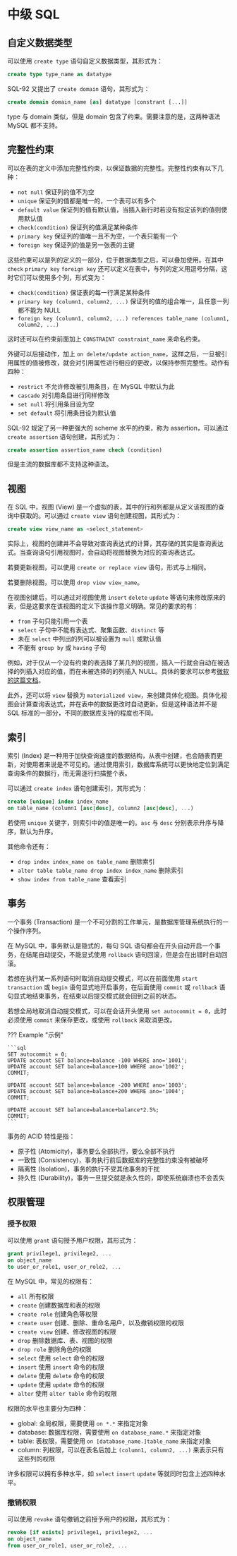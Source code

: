 
# 中级 SQL

## 自定义数据类型

可以使用 `create type` 语句自定义数据类型，其形式为：

```sql
create type type_name as datatype
```

SQL-92 又提出了 `create domain` 语句，其形式为：

```sql
create domain domain_name [as] datatype [constrant [...]]
```

type 与 domain 类似，但是 domain 包含了约束。需要注意的是，这两种语法 MySQL 都不支持。



## 完整性约束

可以在表的定义中添加完整性约束，以保证数据的完整性。完整性约束有以下几种：

- `not null` 保证列的值不为空
- `unique` 保证列的值都是唯一的，一个表可以有多个
- `default value` 保证列的值有默认值，当插入新行时若没有指定该列的值则使用默认值
- `check(condition)` 保证列的值满足某种条件
- `primary key` 保证列的值唯一且不为空，一个表只能有一个
- `foreign key` 保证列的值是另一张表的主键

这些约束可以是列的定义的一部分，位于数据类型之后，可以叠加使用。在其中 `check` `primary key` `foreign key` 还可以定义在表中，与列的定义用逗号分隔，这时它们可以使用多个列，形式变为：

- `check(condition)` 保证表的每一行满足某种条件
- `primary key (column1, column2, ...)` 保证列的值的组合唯一，且任意一列都不能为 NULL
- `foreign key (column1, column2, ...) references table_name (column1, column2, ...)`

这时还可以在约束前面加上 `CONSTRAINT constraint_name` 来命名约束。

外键可以后接动作，加上 `on delete/update action_name`，这样之后，一旦被引用属性的值被修改，就会对引用属性进行相应的更改，以保持参照完整性。动作有四种：

- `restrict` 不允许修改被引用条目，在 MySQL 中默认为此
- `cascade` 对引用条目进行同样修改
- `set null` 将引用条目设为空
- `set default` 将引用条目设为默认值

SQL-92 规定了另一种更强大的 scheme 水平的约束，称为 assertion，可以通过 `create assertion` 语句创建，其形式为：

```sql
create assertion assertion_name check (condition)
```

但是主流的数据库都不支持这种语法。


## 视图

在 SQL 中，视图 (View) 是一个虚拟的表，其中的行和列都是从定义该视图的查询中获取的。可以通过 `create view` 语句创建视图，其形式为：

```sql
create view view_name as <select_statement>
```

实际上，视图的创建并不会导致对查询表达式的计算，其存储的其实是查询表达式。当查询语句引用视图时，会自动将视图替换为对应的查询表达式。

若要更新视图，可以使用 `create or replace view` 语句，形式与上相同。

若要删除视图，可以使用 `drop view view_name`。

在视图创建后，可以通过对视图使用 `insert` `delete` `update` 等语句来修改原来的表，但是这要求在该视图的定义下该操作意义明确。常见的要求的有：

- `from` 子句只能引用一个表
- `select` 子句中不能有表达式、聚集函数、`distinct` 等
- 未在 `select` 中列出的列可以被设置为 `null` 或默认值
- 不能有 `group by` 或 `having` 子句

例如，对于仅从一个没有约束的表选择了某几列的视图，插入一行就会自动在被选择的列插入对应的值，而在未被选择的的列插入 NULL。具体的要求可以参考[微软的这篇文档](https://learn.microsoft.com/zh-cn/sql/t-sql/statements/create-view-transact-sql?view=sql-server-ver16#conditions-for-modifying-data-in-partitioned-views)。

此外，还可以将 `view` 替换为 `materialized view`，来创建具体化视图。具体化视图会计算查询表达式，并在表中的数据更改时自动更新。但是这种语法并不是 SQL 标准的一部分，不同的数据库支持的程度也不同。




## 索引

索引 (Index) 是一种用于加快查询速度的数据结构，从表中创建，也会随表而更新，对使用者来说是不可见的。通过使用索引，数据库系统可以更快地定位到满足查询条件的数据行，而无需逐行扫描整个表。

可以通过 `create index` 语句创建索引，其形式为：

```sql
create [unique] index index_name
on table_name (column1 [asc|desc], column2 [asc|desc], ...)
```

若使用 `unique` 关键字，则索引中的值是唯一的。`asc` 与 `desc` 分别表示升序与降序，默认为升序。

其他命令还有：

- `drop index index_name on table_name` 删除索引
- `alter table table_name drop index index_name` 删除索引
- `show index from table_name` 查看索引




## 事务

一个事务 (Transaction) 是一个不可分割的工作单元，是数据库管理系统执行的一个操作序列。

在 MySQL 中，事务默认是隐式的，每句 SQL 语句都会在开头自动开启一个事务，在结尾自动提交，不能显式使用 `rollback` 语句回滚，但是会在出错时自动回滚。

若想在执行某一系列语句时取消自动提交模式，可以在前面使用 `start transaction` 或 `begin` 语句显式地开启事务，在后面使用 `commit` 或 `rollback` 语句显式地结束事务，在结束以后提交模式就会回到之前的状态。

若想全局地取消自动提交模式，可以在会话开头使用 `set autocommit = 0`，此时必须使用 `commit` 来保存更改，或使用 `rollback` 来取消更改。

??? Example "示例"

    ```sql
    SET autocommit = 0;
    UPDATE account SET balance=balance -100 WHERE ano='1001';
    UPDATE account SET balance=balance+100 WHERE ano='1002';
    COMMIT;

    UPDATE account SET balance=balance -200 WHERE ano='1003';
    UPDATE account SET balance=balance+200 WHERE ano='1004';
    COMMIT;

    UPDATE account SET balance=balance+balance*2.5%;
    COMMIT;
    ```

事务的 ACID 特性是指：

- 原子性 (Atomicity)，事务要么全部执行，要么全部不执行
- 一致性 (Consistency)，事务执行前后数据库的完整性约束没有被破坏
- 隔离性 (Isolation)，事务的执行不受其他事务的干扰
- 持久性 (Durability)，事务一旦提交就是永久性的，即使系统崩溃也不会丢失




## 权限管理

### 授予权限

可以使用 `grant` 语句授予用户权限，其形式为：

```sql
grant privilege1, privilege2, ...
on object_name
to user_or_role1, user_or_role2, ...
```

在 MySQL 中，常见的权限有：

- `all` 所有权限
- `create` 创建数据库和表的权限
- `create role` 创建角色等权限
- `create user` 创建、删除、重命名用户，以及撤销权限的权限
- `create view` 创建、修改视图的权限
- `drop` 删除数据库、表、视图的权限
- `drop role` 删除角色的权限
- `select` 使用 `select` 命令的权限
- `insert` 使用 `insert` 命令的权限
- `delete` 使用 `delete` 命令的权限
- `update` 使用 `update` 命令的权限
- `alter` 使用 `alter table` 命令的权限

权限的水平也主要分为四种：

- global: 全局权限，需要使用 `on *.*` 来指定对象
- database: 数据库权限，需要使用 `on database_name.*` 来指定对象
- table: 表权限，需要使用 `on [database_name.]table_name` 来指定对象
- column: 列权限，可以在表名后加上 `(column1, column2, ...)` 来表示只有这些列的权限

许多权限可以拥有多种水平，如 `select` `insert` `update` 等就同时包含上述四种水平。


### 撤销权限

可以使用 `revoke` 语句撤销之前授予用户的权限，其形式为：

```sql
revoke [if exists] privilege1, privilege2, ...
on object_name
from user_or_role1, user_or_role2, ...
```
